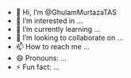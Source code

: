 - 👋 Hi, I’m @GhulamMurtazaTAS
- 👀 I’m interested in ...
- 🌱 I’m currently learning ...
- 💞️ I’m looking to collaborate on ...
- 📫 How to reach me ...
- 😄 Pronouns: ...
- ⚡ Fun fact: ...

<!---
GhulamMurtazaTAS/GhulamMurtazaTAS is a ✨ special ✨ repository because its `README.md` (this file) appears on your GitHub profile.
You can click the Preview link to take a look at your changes.
--->
